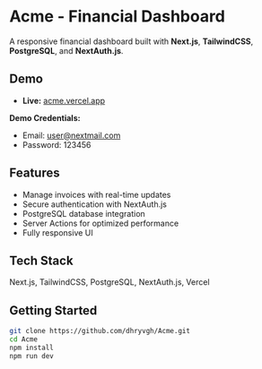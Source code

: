 # Acme - Financial Dashboard

A responsive financial dashboard built with **Next.js**, **TailwindCSS**, **PostgreSQL**, and **NextAuth.js**.

## Demo

- **Live:** [acme.vercel.app](https://acme-site.vercel.app)

**Demo Credentials:**
- Email: user@nextmail.com
- Password: 123456

## Features

- Manage invoices with real-time updates
- Secure authentication with NextAuth.js
- PostgreSQL database integration
- Server Actions for optimized performance
- Fully responsive UI

## Tech Stack

Next.js, TailwindCSS, PostgreSQL, NextAuth.js, Vercel

## Getting Started

```bash
git clone https://github.com/dhryvgh/Acme.git
cd Acme
npm install
npm run dev
